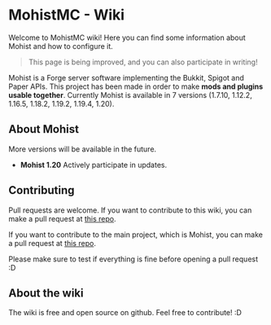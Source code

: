 # MohistMC - Wiki

Welcome to MohistMC wiki! Here you can find some information about Mohist and how to configure it.
> This page is being improved, and you can also participate in writing!

Mohist is a Forge server software implementing the Bukkit, Spigot and Paper APIs. This project has been made in order to make **mods and plugins usable together**. Currently Mohist is available in 7 versions (1.7.10, 1.12.2, 1.16.5, 1.18.2, 1.19.2, 1.19.4, 1.20).

## About Mohist
More versions will be available in the future.

- **Mohist 1.20** Actively participate in updates.

## Contributing
Pull requests are welcome. If you want to contribute to this wiki, you can make a pull request at [this repo](https://github.com/MohistMC/MohistWiki/pulls).

If you want to contribute to the main project, which is Mohist, you can make a pull request at [this repo](https://github.com/MohistMC/Mohist/pulls).

Please make sure to test if everything is fine before opening a pull request :D

## About the wiki
The wiki is free and open source on github. Feel free to contribute! :D
